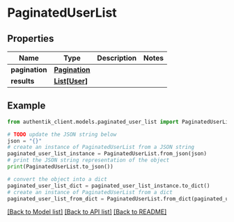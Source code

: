 # PaginatedUserList


## Properties

Name | Type | Description | Notes
------------ | ------------- | ------------- | -------------
**pagination** | [**Pagination**](Pagination.md) |  | 
**results** | [**List[User]**](User.md) |  | 

## Example

```python
from authentik_client.models.paginated_user_list import PaginatedUserList

# TODO update the JSON string below
json = "{}"
# create an instance of PaginatedUserList from a JSON string
paginated_user_list_instance = PaginatedUserList.from_json(json)
# print the JSON string representation of the object
print(PaginatedUserList.to_json())

# convert the object into a dict
paginated_user_list_dict = paginated_user_list_instance.to_dict()
# create an instance of PaginatedUserList from a dict
paginated_user_list_from_dict = PaginatedUserList.from_dict(paginated_user_list_dict)
```
[[Back to Model list]](../README.md#documentation-for-models) [[Back to API list]](../README.md#documentation-for-api-endpoints) [[Back to README]](../README.md)



